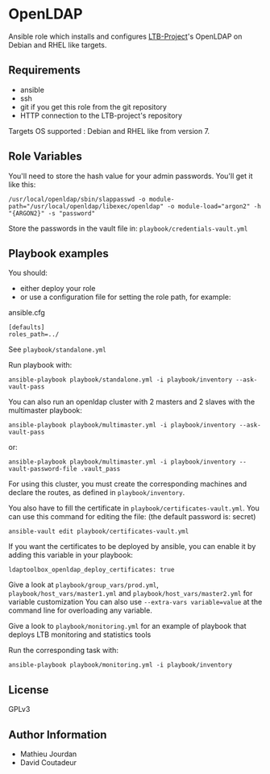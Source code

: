 OpenLDAP
========

Ansible role which installs and configures [LTB-Project](https://ltb-project.org/)'s OpenLDAP on Debian and RHEL like targets.

Requirements
------------

- ansible
- ssh
- git if you get this role from the git repository
- HTTP connection to the LTB-project's repository

Targets OS supported : Debian and RHEL like from version 7.

Role Variables
--------------

You'll need to store the hash value for your admin passwords. You'll get it like this:

```
/usr/local/openldap/sbin/slappasswd -o module-path="/usr/local/openldap/libexec/openldap" -o module-load="argon2" -h "{ARGON2}" -s "password"
```

Store the passwords in the vault file in: `playbook/credentials-vault.yml`


Playbook examples
-----------------

You should:
 * either deploy your role
 * or use a configuration file for setting the role path, for example:

ansible.cfg
```
[defaults]
roles_path=../
```

See `playbook/standalone.yml`

Run playbook with:


```
ansible-playbook playbook/standalone.yml -i playbook/inventory --ask-vault-pass
```

You can also run an openldap cluster with 2 masters and 2 slaves with the multimaster playbook:

```
ansible-playbook playbook/multimaster.yml -i playbook/inventory --ask-vault-pass
```

or:

```
ansible-playbook playbook/multimaster.yml -i playbook/inventory --vault-password-file .vault_pass
```

For using this cluster, you must create the corresponding machines and declare the routes, as defined in `playbook/inventory`.

You also have to fill the certificate in `playbook/certificates-vault.yml`. You can use this command for editing the file: (the default password is: secret)

```
ansible-vault edit playbook/certificates-vault.yml
```

If you want the certificates to be deployed by ansible, you can enable it by adding this variable in your playbook:

```
ldaptoolbox_openldap_deploy_certificates: true
```


Give a look at `playbook/group_vars/prod.yml`, `playbook/host_vars/master1.yml` and `playbook/host_vars/master2.yml` for variable customization
You can also use `--extra-vars variable=value` at the command line for overloading any variable.


Give a look to `playbook/monitoring.yml` for an example of playbook that deploys LTB monitoring and statistics tools

Run the corresponding task with: 

```
ansible-playbook playbook/monitoring.yml -i playbook/inventory
```


License
-------

GPLv3

Author Information
------------------

- Mathieu Jourdan
- David Coutadeur
